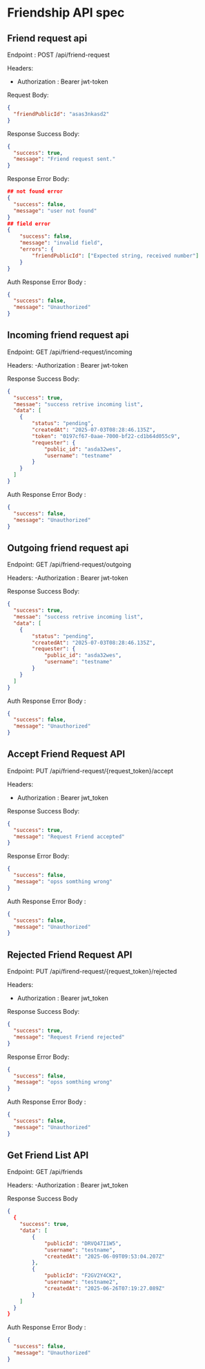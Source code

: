 # Friendship API spec

## Friend request api

Endpoint : POST /api/friend-request

Headers:

- Authorization : Bearer jwt-token

Request Body:

```json
{
  "friendPublicId": "asas3nkasd2"
}
```

Response Success Body:

```json
{
  "success": true,
  "message": "Friend request sent."
}
```

Response Error Body:

```json
## not found error
{
  "success": false,
  "message": "user not found"
}
## field error
{
    "success": false,
    "message": "invalid field",
    "errors": {
        "friendPublicId": ["Expected string, received number"]
    }
}
```

Auth Response Error Body :

```json
{
  "success": false,
  "message": "Unauthorized"
}
```

## Incoming friend request api

Endpoint: GET /api/friend-request/incoming

Headers:
-Authorization : Bearer jwt-token

Response Success Body:

```json
{
  "success": true,
  "messae": "success retrive incoming list",
  "data": [
    {
        "status": "pending",
        "createdAt": "2025-07-03T08:28:46.135Z",
        "token": "0197cf67-0aae-7000-bf22-cd1b64d055c9",
        "requester": {
            "public_id": "asda32wes",
            "username": "testname"
        }
    } 
  ]
}
```

Auth Response Error Body :

```json
{
  "success": false,
  "message": "Unauthorized"
}
```

## Outgoing friend request api

Endpoint: GET /api/friend-request/outgoing

Headers:
-Authorization : Bearer jwt-token

Response Success Body:

```json
{
  "success": true,
  "messae": "success retrive incoming list",
  "data": [
    {
        "status": "pending",
        "createdAt": "2025-07-03T08:28:46.135Z",
        "requester": {
            "public_id": "asda32wes",
            "username": "testname"
        }
    } 
  ]
}
```

Auth Response Error Body :

```json
{
  "success": false,
  "message": "Unauthorized"
}
```

## Accept Friend Request API

Endpoint: PUT /api/friend-request/{request_token}/accept

Headers:

- Authorization : Bearer jwt_token

Response Success Body:

```json
{
  "success": true,
  "message": "Request Friend accepted"
}
```

Response Error Body:

```json
{
  "success": false,
  "message": "opss somthing wrong"
}
```

Auth Response Error Body :

```json
{
  "success": false,
  "message": "Unauthorized"
}
```

## Rejected Friend Request API

Endpoint: PUT /api/firend-request/{request_token}/rejected

Headers:

- Authorization : Bearer jwt_token

Response Success Body:

```json
{
  "success": true,
  "message": "Request Friend rejected"
}
```

Response Error Body:

```json
{
  "success": false,
  "message": "opss somthing wrong"
}
```

Auth Response Error Body :

```json
{
  "success": false,
  "message": "Unauthorized"
}
```

## Get Friend List API

Endpoint: GET /api/friends

Headers:
-Authorization : Bearer jwt_token

Response Success Body

```json
{
  {
    "success": true,
    "data": [
      	{
			"publicId": "DRVQ47I1W5",
			"username": "testname",
			"createdAt": "2025-06-09T09:53:04.207Z"
		},
		{
			"publicId": "F2GV2Y4CK2",
			"username": "testname2",
			"createdAt": "2025-06-26T07:19:27.089Z"
		}    
    ]
  }
}
```

Auth Response Error Body :

```json
{
  "success": false,
  "message": "Unauthorized"
}
```
